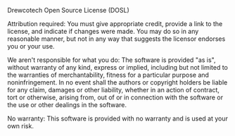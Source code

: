Drewcotech Open Source License (DOSL)

Attribution required: You must give appropriate credit, provide a link to the license, and indicate if changes were made. You may do so in any reasonable manner, but not in any way that suggests the licensor endorses you or your use.

We aren't responsible for what you do: The software is provided "as is", without warranty of any kind, express or implied, including but not limited to the warranties of merchantability, fitness for a particular purpose and noninfringement. In no event shall the authors or copyright holders be liable for any claim, damages or other liability, whether in an action of contract, tort or otherwise, arising from, out of or in connection with the software or the use or other dealings in the software.

No warranty: This software is provided with no warranty and is used at your own risk.
